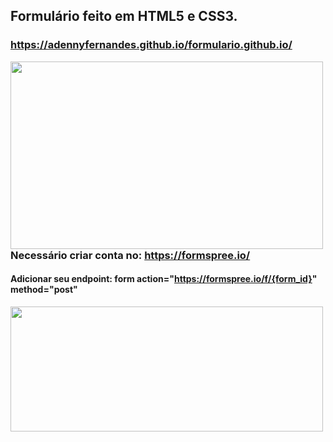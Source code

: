 ## Formulário feito em HTML5 e CSS3.
### https://adennyfernandes.github.io/formulario.github.io/
<p><img src="https://github.com/AdennyFernandes/formulario.github.io/blob/0adab47c4a648c7366de1bdad3fe84a42d9f3794/layoutform.png" width="500" height="300" align="left">

### Necessário criar conta no: https://formspree.io/

#### Adicionar seu endpoint: form action="https://formspree.io/f/{form_id}" method="post"<br>
  
<p><img src="https://github.com/AdennyFernandes/formulario.github.io/blob/b184c0ef7ae60ba239d148eff685b0ede1200f8e/form.png" width="500" height="200" align="left"><br><br>








